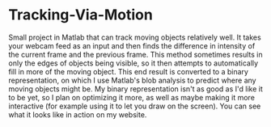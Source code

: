 # Tracking-Via-Motion
Small project in Matlab that can track moving objects relatively well. It takes your webcam feed as an input and then finds the difference in intensity of the current frame and the previous frame. This method sometimes results in only the edges of objects being visible, so it then attempts to automatically fill in more of the moving object. This end result is converted to a binary representation, on which I use Matlab's blob analysis to predict where any moving objects might be. My binary representation isn't as good as I'd like it to be yet, so I plan on optimizing it more, as well as maybe making it more interactive (for example using it to let you draw on the screen). You can see what it looks like in action on my website.
